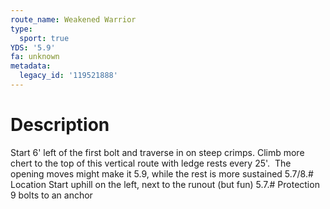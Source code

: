 ```yaml
---
route_name: Weakened Warrior
type:
  sport: true
YDS: '5.9'
fa: unknown
metadata:
  legacy_id: '119521888'
---
```

# Description
Start 6' left of the first bolt and traverse in on steep crimps. Climb more chert to the top of this vertical route with ledge rests every 25'.  The opening moves might make it 5.9, while the rest is more sustained 5.7/8.# Location
Start uphill on the left, next to the runout (but fun) 5.7.# Protection
9 bolts to an anchor